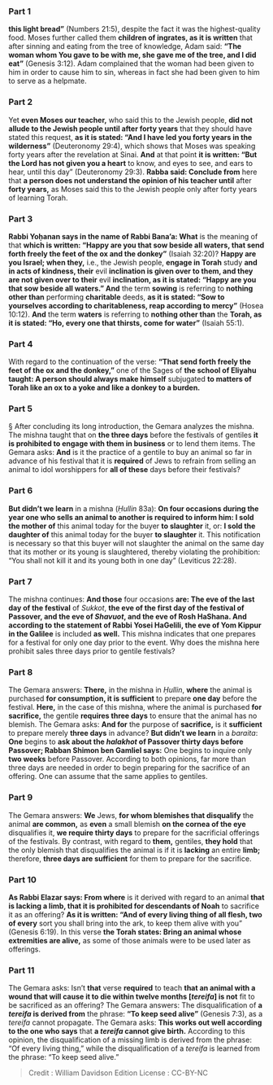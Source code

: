 
### Part 1
<b>this light bread”</b> (Numbers 21:5), despite the fact it was the highest-quality food. Moses further called them <b>children of ingrates, as it is written</b> that after sinning and eating from the tree of knowledge, Adam said: <b>“The woman whom You gave to be with me, she gave me of the tree, and I did eat”</b> (Genesis 3:12). Adam complained that the woman had been given to him in order to cause him to sin, whereas in fact she had been given to him to serve as a helpmate.

### Part 2
Yet <b>even Moses our teacher,</b> who said this to the Jewish people, <b>did not allude to the Jewish people until after forty years</b> that they should have stated this request, <b>as it is stated: “And I have led you forty years in the wilderness”</b> (Deuteronomy 29:4), which shows that Moses was speaking forty years after the revelation at Sinai. <b>And</b> at that point <b>it is written: “But the Lord has not given you a heart</b> to know, and eyes to see, and ears to hear, until this day” (Deuteronomy 29:3). <b>Rabba said: Conclude from</b> here that <b>a person does not understand the opinion of his teacher until</b> after <b>forty years,</b> as Moses said this to the Jewish people only after forty years of learning Torah.

### Part 3
<b>Rabbi Yoḥanan says in the name of Rabbi Bana’a: What</b> is the meaning of that <b>which is written: “Happy are you that sow beside all waters, that send forth freely the feet of the ox and the donkey”</b> (Isaiah 32:20)? <b>Happy are you Israel; when they,</b> i.e., the Jewish people, <b>engage in Torah</b> study <b>and in acts of kindness, their</b> evil <b>inclination is given over to them, and they are not given over to their</b> evil <b>inclination, as it is stated: “Happy are you that sow beside all waters.” And</b> the term <b>sowing</b> is referring to <b>nothing other than</b> performing <b>charitable</b> deeds, <b>as it is stated: “Sow to yourselves according to charitableness, reap according to mercy”</b> (Hosea 10:12). <b>And</b> the term <b>waters</b> is referring to <b>nothing other than</b> the <b>Torah, as it is stated: “Ho, every one that thirsts, come for water”</b> (Isaiah 55:1).

### Part 4
With regard to the continuation of the verse: <b>“That send forth freely the feet of the ox and the donkey,”</b> one of the Sages of <b>the school of Eliyahu taught: A person should always make himself</b> subjugated <b>to matters of Torah like an ox to a yoke and like a donkey to a burden.</b>

### Part 5
§ After concluding its long introduction, the Gemara analyzes the mishna. The mishna taught that on <b>the three days</b> before the festivals of gentiles <b>it is prohibited to engage with them in business</b> or to lend them items. The Gemara asks: <b>And</b> is it the practice of a gentile to buy an animal so far in advance of his festival that it is <b>required</b> of Jews to refrain from selling an animal to idol worshippers for <b>all of these</b> days before their festivals?

### Part 6
<b>But didn’t we learn</b> in a mishna (<i>Ḥullin</i> 83a): <b>On four occasions during the year one who sells an animal to another is required to inform him: I sold the mother of</b> this animal today for the buyer <b>to slaughter</b> it, or: <b>I sold the daughter of</b> this animal today for the buyer <b>to slaughter</b> it. This notification is necessary so that this buyer will not slaughter the animal on the same day that its mother or its young is slaughtered, thereby violating the prohibition: “You shall not kill it and its young both in one day” (Leviticus 22:28).

### Part 7
The mishna continues: <b>And those</b> four occasions <b>are: The eve of the last day of the festival</b> of <i>Sukkot</i>, <b>the eve of the first day of the festival of Passover, and the eve of <i>Shavuot</i>, and the eve of Rosh HaShana. And according to the statement of Rabbi Yosei HaGelili, the eve of Yom Kippur in the Galilee</b> is included <b>as well.</b> This mishna indicates that one prepares for a festival for only one day prior to the event. Why does the mishna here prohibit sales three days prior to gentile festivals?

### Part 8
The Gemara answers: <b>There,</b> in the mishna in <i>Ḥullin</i>, <b>where</b> the animal is purchased <b>for consumption, it is sufficient</b> to prepare <b>one day</b> before the festival. <b>Here,</b> in the case of this mishna, where the animal is purchased <b>for sacrifice,</b> the gentile <b>requires three days</b> to ensure that the animal has no blemish. The Gemara asks: <b>And for</b> the purpose of <b>sacrifice,</b> is it <b>sufficient</b> to prepare merely <b>three days</b> in advance? <b>But didn’t we learn</b> in a <i>baraita</i>: <b>One</b> begins to <b>ask about the <i>halakhot</i> of Passover thirty days before Passover; Rabban Shimon ben Gamliel says:</b> One begins to inquire only <b>two weeks</b> before Passover. According to both opinions, far more than three days are needed in order to begin preparing for the sacrifice of an offering. One can assume that the same applies to gentiles.

### Part 9
The Gemara answers: <b>We</b> Jews, <b>for whom blemishes that disqualify</b> the animal <b>are common,</b> as <b>even</b> a small blemish <b>on the cornea of the eye</b> disqualifies it, <b>we require thirty days</b> to prepare for the sacrificial offerings of the festivals. By contrast, with regard to <b>them,</b> gentiles, <b>they hold</b> that the only blemish that disqualifies the animal is if it is <b>lacking</b> an entire <b>limb;</b> therefore, <b>three days are sufficient</b> for them to prepare for the sacrifice.

### Part 10
<b>As Rabbi Elazar says: From where</b> is it derived with regard to an animal <b>that is lacking a limb, that it is prohibited for descendants of Noah</b> to sacrifice it as an offering? <b>As it is written: “And of every living thing of all flesh, two of every</b> sort you shall bring into the ark, to keep them alive with you” (Genesis 6:19). In this verse <b>the Torah states: Bring an animal whose extremities are alive,</b> as some of those animals were to be used later as offerings.

### Part 11
The Gemara asks: Isn’t <b>that</b> verse <b>required</b> to teach <b>that an animal with a wound that will cause it to die within twelve months [<i>tereifa</i>] is not</b> fit to be sacrificed as an offering? The Gemara answers: The disqualification of <b>a <i>tereifa</i> is derived from</b> the phrase: <b>“To keep seed alive”</b> (Genesis 7:3), as a <i>tereifa</i> cannot propagate. The Gemara asks: <b>This works out well according to the one who says</b> that <b>a <i>tereifa</i> cannot give birth.</b> According to this opinion, the disqualification of a missing limb is derived from the phrase: “Of every living thing,” while the disqualification of a <i>tereifa</i> is learned from the phrase: “To keep seed alive.”

>Credit : William Davidson Edition
>License : CC-BY-NC